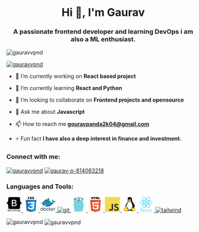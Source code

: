 
<h1 align="center">Hi 👋, I'm Gaurav</h1>
<h3 align="center">A passionate frontend developer and learning DevOps i am also a ML enthusiast.</h3>
<img src="https://i.pinimg.com/originals/2a/53/65/2a53651a35816f499270d8275fd5318f.gif" width="300" align="right" alt="">
<p align="left"> <img src="https://komarev.com/ghpvc/?username=gauravvpnd&label=Profile%20views&color=0e75b6&style=flat" width="100" alt="gauravvpnd" /> </p>

<p align="left"> <a href="https://twitter.com/gauravvpnd" target="blank"><img src="https://img.shields.io/twitter/follow/gauravvpnd?logo=twitter&style=for-the-badge" alt="gauravvpnd" /></a> </p>

- 🔭 I’m currently working on **React based project**

- 🌱 I’m currently learning **React and Python**

- 👯 I’m looking to collaborate on **Frontend projects and opensource**

- 💬 Ask me about **Javascript**

- 📫 How to reach me **gouravpanda2k04@gmail.com**

- ⚡ Fun fact **I have also a deep interest in finance and investment.**

<h3 align="left">Connect with me:</h3>
<p align="left">
<a href="https://twitter.com/gauravvpnd" target="blank"><img align="center" src="https://raw.githubusercontent.com/rahuldkjain/github-profile-readme-generator/master/src/images/icons/Social/twitter.svg" alt="gauravvpnd" height="30" width="40" /></a>
<a href="https://linkedin.com/in/gaurav-p-814063218" target="blank"><img align="center" src="https://raw.githubusercontent.com/rahuldkjain/github-profile-readme-generator/master/src/images/icons/Social/linked-in-alt.svg" alt="gaurav-p-814063218" height="30" width="40" /></a>
</p>

<h3 align="left">Languages and Tools:</h3>
<p align="left"> <a href="https://getbootstrap.com" target="_blank" rel="noreferrer"> <img src="https://raw.githubusercontent.com/devicons/devicon/master/icons/bootstrap/bootstrap-plain-wordmark.svg" alt="bootstrap" width="40" height="40"/> </a> <a href="https://www.w3schools.com/css/" target="_blank" rel="noreferrer"> <img src="https://raw.githubusercontent.com/devicons/devicon/master/icons/css3/css3-original-wordmark.svg" alt="css3" width="40" height="40"/> </a> <a href="https://www.docker.com/" target="_blank" rel="noreferrer"> <img src="https://raw.githubusercontent.com/devicons/devicon/master/icons/docker/docker-original-wordmark.svg" alt="docker" width="40" height="40"/> </a> <a href="https://git-scm.com/" target="_blank" rel="noreferrer"> <img src="https://www.vectorlogo.zone/logos/git-scm/git-scm-icon.svg" alt="git" width="40" height="40"/> </a> <a href="https://golang.org" target="_blank" rel="noreferrer"> <img src="https://raw.githubusercontent.com/devicons/devicon/master/icons/go/go-original.svg" alt="go" width="40" height="40"/> </a> <a href="https://www.w3.org/html/" target="_blank" rel="noreferrer"> <img src="https://raw.githubusercontent.com/devicons/devicon/master/icons/html5/html5-original-wordmark.svg" alt="html5" width="40" height="40"/> </a> <a href="https://developer.mozilla.org/en-US/docs/Web/JavaScript" target="_blank" rel="noreferrer"> <img src="https://raw.githubusercontent.com/devicons/devicon/master/icons/javascript/javascript-original.svg" alt="javascript" width="40" height="40"/> </a> <a href="https://www.linux.org/" target="_blank" rel="noreferrer"> <img src="https://raw.githubusercontent.com/devicons/devicon/master/icons/linux/linux-original.svg" alt="linux" width="40" height="40"/> </a> <a href="https://reactjs.org/" target="_blank" rel="noreferrer"> <img src="https://raw.githubusercontent.com/devicons/devicon/master/icons/react/react-original-wordmark.svg" alt="react" width="40" height="40"/> </a> <a href="https://tailwindcss.com/" target="_blank" rel="noreferrer"> <img src="https://www.vectorlogo.zone/logos/tailwindcss/tailwindcss-icon.svg" alt="tailwind" width="40" height="40"/> </a> </p>

<p><img align="left" src="https://github-readme-stats.vercel.app/api/top-langs?username=gauravvpnd&show_icons=true&locale=en&layout=compact" alt="gauravvpnd" /></p>

<p>&nbsp;<img align="center" src="https://github-readme-stats.vercel.app/api?username=gauravvpnd&show_icons=true&locale=en" alt="gauravvpnd" /></p>

